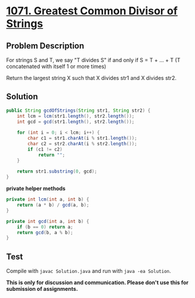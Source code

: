 # [1071. Greatest Common Divisor of Strings][title]

## Problem Description

For strings S and T, we say "T divides S" if and only if S = T + ... + T  (T concatenated with itself 1 or more times)

Return the largest string X such that X divides str1 and X divides str2.

## Solution

```java
public String gcdOfStrings(String str1, String str2) {
    int lcm = lcm(str1.length(), str2.length());
    int gcd = gcd(str1.length(), str2.length());
    
    for (int i = 0; i < lcm; i++) {
        char c1 = str1.charAt(i % str1.length());
        char c2 = str2.charAt(i % str2.length());
        if (c1 != c2)
            return "";
    }
    
    return str1.substring(0, gcd);
}
```

**private helper methods**

```java
private int lcm(int a, int b) {
    return (a * b) / gcd(a, b);
}

private int gcd(int a, int b) {
    if (b == 0) return a;
    return gcd(b, a % b);
}
```

## Test

Compile with `javac Solution.java` and run with `java -ea Solution`.

**This is only for discussion and communication. Please don't use this for submission of assignments.**

[title]: https://leetcode.com/problems/greatest-common-divisor-of-strings/